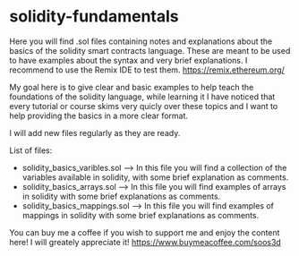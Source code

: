 # solidity-fundamentals
Here you will find .sol files containing notes and explanations about the basics of the solidity smart contracts language. These are meant to be used to have examples about the syntax and very brief explanations. I recommend to use the Remix IDE to test them. https://remix.ethereum.org/

My goal here is to give clear and basic examples to help teach the foundations of the solidity language, while learning it I have noticed that every tutorial or course skims very quicly over these topics and I want to help providing the basics in a more clear format.

I will add new files regularly as they are ready.

List of files:

- solidity_basics_varibles.sol --> In this file you will find a collection of the variables available in solidity, with some brief explanation as comments.
- solidity_basics_arrays.sol   --> In this file you will find examples of arrays in solidity with some brief explanations as comments.
- solidity_basics_mappings.sol --> In this file you will find examples of mappings in solidity with some brief explanations as comments.


You can buy me a coffee if you wish to support me and enjoy the content here! I will greately appreciate it! https://www.buymeacoffee.com/soos3d
